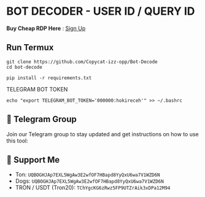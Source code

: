 # BOT DECODER - USER ID / QUERY ID

**Buy Cheap RDP Here** : [Sign Up](https://console.idcloudhost.com/referral/1n60rk)

## Run Termux
```
git clone https://github.com/Copycat-izz-opp/Bot-Decode
cd bot-decode
```
```
pip install -r requirements.txt
```
TELEGRAM BOT TOKEN 
```
echo "export TELEGRAM_BOT_TOKEN='000000:hokireceh'" >> ~/.bashrc
```


## 📢 Telegram Group

Join our Telegram group to stay updated and get instructions on how to use this tool:
  

## 💱 Support Me
- Ton: ```UQBOGHJAp7EXL5WgAw3E2wfOF7HBapd8YyQxU6wa7V1WZD6N```
- Dogs: ```UQBOGHJAp7EXL5WgAw3E2wfOF7HBapd8YyQxU6wa7V1WZD6N```
- TRON / USDT (Tron20): ```TChYgcKG6zRwz5FP9UTZrAik3xDPa12M94```





